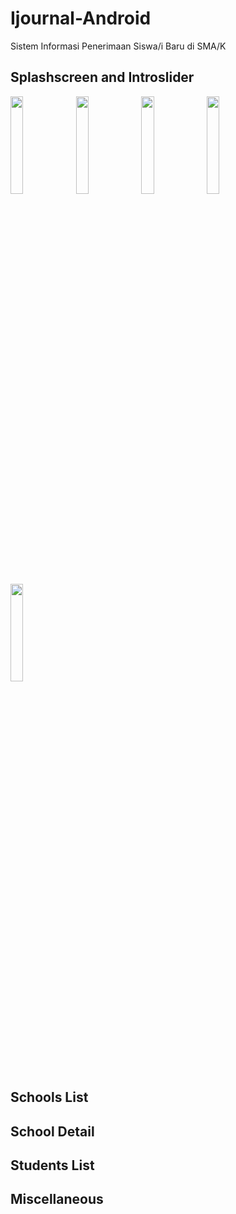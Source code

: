 # Ijournal-Android
Sistem Informasi Penerimaan Siswa/i Baru di SMA/K

## Splashscreen and Introslider
<img src="https://user-images.githubusercontent.com/30565150/38073665-383f8b84-3356-11e8-8ff0-2f337eb49bc4.png" width="20%" height="20%"> <img src="https://user-images.githubusercontent.com/30565150/38073928-3ce8573c-3357-11e8-9762-a30af90c5643.png" width="20%" height="20%"> <img src="https://user-images.githubusercontent.com/30565150/38073966-5db43b0c-3357-11e8-9deb-4712cc5590ae.png" width="20%" height="20%"> <img src="https://user-images.githubusercontent.com/30565150/38074017-85d99da2-3357-11e8-983c-e25921a368a5.png" width="20%" height="20%"> <img src="https://user-images.githubusercontent.com/30565150/38074038-980acc1c-3357-11e8-997a-edfbbddb572a.png" width="20%" height="20%">

## Schools List

## School Detail

## Students List

## Miscellaneous
